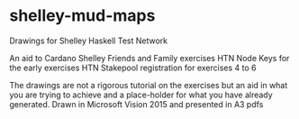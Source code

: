 # shelley-mud-maps
Drawings for Shelley Haskell Test Network

An aid to Cardano Shelley Friends and Family exercises
  HTN Node Keys for the early exercises
  HTN Stakepool registration for exercises 4 to 6 
 
 The drawings are not a rigorous tutorial on the exercises but an aid in what you are trying to achieve and a place-holder for what you have already generated. 
 Drawn in Microsoft Vision 2015 and presented in A3 pdfs

